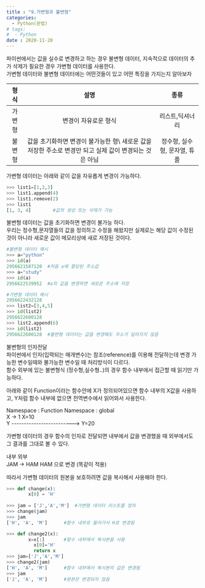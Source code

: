 ```yaml
---
title : "9.가변형과 불변형"
categories:
  - Python(문법)
# tags:
#  - Python
date : 2020-11-20
---
```


파이썬에서는 값을 실수로 변경하고 하는 경우 불변형 데이터, 지속적으로 데이터의 추가 삭제가 필요한 경우 가변형 데이터를 사용한다.  
가변형 데이터와 불변형 데이터에는 어떤것들이 있고 어떤 특징을 가지는지 알아보자  
  
  
| 형식 | 설명 | 종류 |
|:--:|:--:|:--:|
| 가변형 | 변경이 자유로운 형식 | 리스트,딕셔너리 |
| 불변형 | 값을 초기화하면 변경이 불가능한 형\ 새로운 값을 저장한 주소로 변경만 되고 실제 값이 변경되는 것은 아님 | 정수형, 실수형, 문자열, 튜플 |

가변형 데이터는 아래와 같이 값을 자유롭게 변경이 가능하다.

```python 
>>> list1=[1,2,3]
>>> list1.append(4)
>>> list1.remove(2)
>>> list1
[1, 3, 4]        #값의 생성 또는 삭제가 가능
```

불변형 데이터는 값을 초기화하면 변경이 불가능 하다.  
우리는 정수형,문자열들의 값을 정의하고 수정을 해왔지만 실제로는 해당 값이 수정된 것이 아니라 새로운 값이 메모리상에 새로 저장된 것이다.  

```python
#불변형 데이터 예시
>>> a="python"
>>> id(a)
2956621587120  #처음 a에 할당된 주소값
>>> a="study"
>>> id(a)
2956622539952  #a의 값을 변경하면 새로운 주소에 저장

#가변형 데이터 예시
2956622432128
>>> list2=[3,4,5]
>>> id(list2)
2956622600128
>>> list2.append(6)
>>> id(list2)
2956622600128  #불변형 데이터는 값을 변경해도 주소가 달라지지 않음
```

불변형의 인자전달  
파이썬에서 인자(입력되는 매개변수)는 참조(reference)를 이용해 전달하는데 변경 가능한 변수일때와 불가능한 변수일 때 처리방식이 다르다.  
함수 외부에 있는 불변형식 (정수형,실수형..)의 경우 함수 내부에서 접근할 때 읽기만 가능하다.  

아래와 같이 Function이라는 함수안에 X가 정의되어있으면 함수 내부의 X값을 사용하고, Y처럼 함수 내부에 없으면 전역변수에서 읽어와서 사용한다.  
  
Namespace : Function       Namespace : global  
    X  ->  1                      X=10  
    Y  -------------------------> Y=20  

가변형 데이터의 경우 함수의 인자로 전달되면 내부에서 값을 변경했을 때 외부에서도 그 결과를 그대로 볼 수 있다.  
  
  내부                      외부  
 JAM -> HAM               HAM 으로 변경 (똑같이 적용)

따라서 가변형 데이터의 원본을 보호하려면 값을 복사해서 사용해야 한다.  

```python
>>> def change(x):
      	x[0] = 'H'
	
>>> jam = ['J','A','M']  #가변형 데이터 리스트를 정의
>>> change(jam)
>>> jam
['H', 'A', 'M']      #함수 내부로 들어가서 H로 변경됨

>>> def change2(x):
      	x=x[:]       #함수 내부에서 복사본을 사용
	      x[0]='H'
	      return x
>>> jam=['J','A','M']
>>> change2(jam)
['H', 'A', 'M']      #함수 내부에서 복사본의 값은 변경됨
>>> jam
['J', 'A', 'M']      #원본은 변경되지 않음
```


